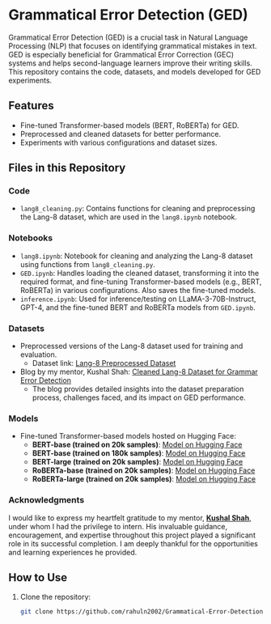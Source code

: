 # Grammatical Error Detection (GED)

Grammatical Error Detection (GED) is a crucial task in Natural Language Processing (NLP) that focuses on identifying grammatical mistakes in text. GED is especially beneficial for Grammatical Error Correction (GEC) systems and helps second-language learners improve their writing skills. This repository contains the code, datasets, and models developed for GED experiments.

## Features
- Fine-tuned Transformer-based models (BERT, RoBERTa) for GED.
- Preprocessed and cleaned datasets for better performance.
- Experiments with various configurations and dataset sizes.

## Files in this Repository
### Code
- `lang8_cleaning.py`: Contains functions for cleaning and preprocessing the Lang-8 dataset, which are used in the `lang8.ipynb` notebook.

### Notebooks
- `lang8.ipynb`: Notebook for cleaning and analyzing the Lang-8 dataset using functions from `lang8_cleaning.py`.
- `GED.ipynb`: Handles loading the cleaned dataset, transforming it into the required format, and fine-tuning Transformer-based models (e.g., BERT, RoBERTa) in various configurations. Also saves the fine-tuned models.
- `inference.ipynb`: Used for inference/testing on LLaMA-3-70B-Instruct, GPT-4, and the fine-tuned BERT and RoBERTa models from `GED.ipynb`.

### Datasets
- Preprocessed versions of the Lang-8 dataset used for training and evaluation.
  - Dataset link: [Lang-8 Preprocessed Dataset](https://huggingface.co/datasets/rahuln2002/GED-lang8-cleaned)
- Blog by my mentor, Kushal Shah: [Cleaned Lang-8 Dataset for Grammar Error Detection](https://bekushal.medium.com/cleaned-lang8-dataset-for-grammar-error-detection-79aaa31150aa)
    - The blog provides detailed insights into the dataset preparation process, challenges faced, and its impact on GED performance.

### Models
- Fine-tuned Transformer-based models hosted on Hugging Face:
  - **BERT-base (trained on 20k samples)**: [Model on Hugging Face](https://huggingface.co/rahuln2002/bert-base-uncased-20k-GED)
  - **BERT-base (trained on 180k samples)**: [Model on Hugging Face](https://huggingface.co/rahuln2002/bert-base-uncased-180k-GED)
  - **BERT-large (trained on 20k samples)**: [Model on Hugging Face](https://huggingface.co/rahuln2002/bert-large-uncased-20k-GED)
  - **RoBERTa-base (trained on 20k samples)**: [Model on Hugging Face](https://huggingface.co/rahuln2002/roberta-base-20k-GED)
  - **RoBERTa-large (trained on 20k samples)**: [Model on Hugging Face](https://huggingface.co/rahuln2002/roberta-large-20k-GED)

### Acknowledgments
I would like to express my heartfelt gratitude to my mentor, **[Kushal Shah](https://www.linkedin.com/in/kushal-shah-95b9a3b/)**, under whom I had the privilege to intern. His invaluable guidance, encouragement, and expertise throughout this project played a significant role in its successful completion. I am deeply thankful for the opportunities and learning experiences he provided.

## How to Use
1. Clone the repository:
   ```bash
   git clone https://github.com/rahuln2002/Grammatical-Error-Detection-GED.git
